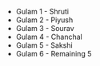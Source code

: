 - Gulam 1 - Shruti
- Gulam 2 - Piyush
- Gulam 3 - Sourav
- Gulam 4 - Chanchal
- Gulam 5 - Sakshi
- Gulam 6 - Remaining 5

